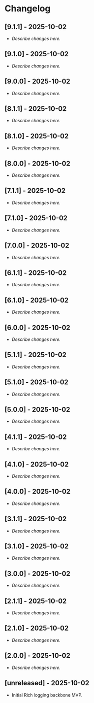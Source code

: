 # Changelog

## [9.1.1] - 2025-10-02

- _Describe changes here._

## [9.1.0] - 2025-10-02

- _Describe changes here._

## [9.0.0] - 2025-10-02

- _Describe changes here._

## [8.1.1] - 2025-10-02

- _Describe changes here._

## [8.1.0] - 2025-10-02

- _Describe changes here._

## [8.0.0] - 2025-10-02

- _Describe changes here._

## [7.1.1] - 2025-10-02

- _Describe changes here._

## [7.1.0] - 2025-10-02

- _Describe changes here._

## [7.0.0] - 2025-10-02

- _Describe changes here._

## [6.1.1] - 2025-10-02

- _Describe changes here._

## [6.1.0] - 2025-10-02

- _Describe changes here._

## [6.0.0] - 2025-10-02

- _Describe changes here._

## [5.1.1] - 2025-10-02

- _Describe changes here._

## [5.1.0] - 2025-10-02

- _Describe changes here._

## [5.0.0] - 2025-10-02

- _Describe changes here._

## [4.1.1] - 2025-10-02

- _Describe changes here._

## [4.1.0] - 2025-10-02

- _Describe changes here._

## [4.0.0] - 2025-10-02

- _Describe changes here._

## [3.1.1] - 2025-10-02

- _Describe changes here._

## [3.1.0] - 2025-10-02

- _Describe changes here._

## [3.0.0] - 2025-10-02

- _Describe changes here._

## [2.1.1] - 2025-10-02

- _Describe changes here._

## [2.1.0] - 2025-10-02

- _Describe changes here._

## [2.0.0] - 2025-10-02

- _Describe changes here._

## [unreleased] - 2025-10-02
- Initial Rich logging backbone MVP.
